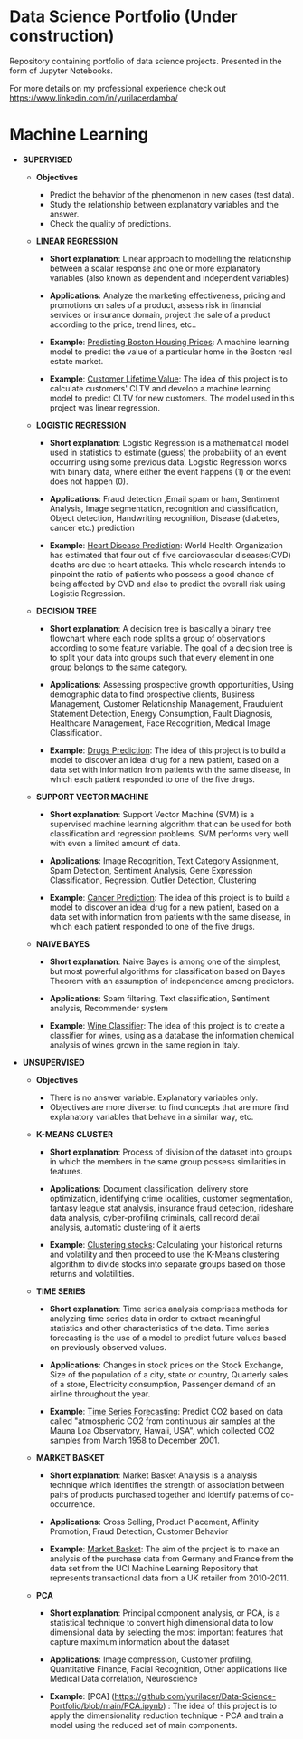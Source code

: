 # Data Science Portfolio (Under construction)

Repository containing portfolio of data science projects. Presented in the form of Jupyter Notebooks.

For more details on my professional experience check out https://www.linkedin.com/in/yurilacerdamba/

# Machine Learning

* **SUPERVISED**
  * **Objectives**
    * Predict the behavior of the phenomenon in new cases (test data).
    * Study the relationship between explanatory variables and the answer.
    * Check the quality of predictions.

  * **LINEAR REGRESSION**
  
    * **Short explanation**: Linear approach to modelling the relationship between a scalar response and one or more explanatory variables (also known as dependent and independent   variables)
  
    * **Applications**: Analyze the marketing effectiveness, pricing and promotions on sales of a product, assess risk in financial services or insurance domain, project the sale of a product according to the price, trend lines, etc..
    
    * **Example**: [Predicting Boston Housing Prices](https://github.com/yurilacer/Data-Science-Portfolio/blob/main/Boston%20Housing%20Prices.ipynb): A machine learning model to predict the value of a particular home in the Boston real estate market.
	
	* **Example**: [Customer Lifetime Value](https://github.com/yurilacer/Data-Science-Portfolio/blob/main/Customer%20Lifetime%20Value.ipynb): The idea of this project is to calculate customers' CLTV and develop a machine learning model to predict CLTV for new customers.
The model used in this project was linear regression.

  * **LOGISTIC REGRESSION**
  
    * **Short explanation**: Logistic Regression is a mathematical model used in statistics to estimate (guess) the probability of an event occurring using some previous data. Logistic Regression works with binary data, where either the event happens (1) or the event does not happen (0).
    
    * **Applications**: Fraud detection ,Email spam or ham, Sentiment Analysis, Image segmentation, recognition and classification, Object detection, Handwriting recognition, Disease (diabetes, cancer etc.) prediction
    
    * **Example**: [Heart Disease Prediction](https://github.com/yurilacer/Data-Science-Portfolio/blob/main/Heart%20Disease%20Prediction.ipynb): World Health Organization has estimated that four out of five cardiovascular diseases(CVD) deaths are due to heart attacks. This whole research intends to pinpoint the ratio of patients who possess a good chance of being affected by CVD and also to predict the overall risk using Logistic Regression.

  * **DECISION TREE**
  
    * **Short explanation**: A decision tree is basically a binary tree flowchart where each node splits a group of observations according to some feature variable. The goal of a decision tree is to split your data into groups such that every element in one group belongs to the same category.
    
    * **Applications**: Assessing prospective growth opportunities, Using demographic data to find prospective clients, Business Management, Customer Relationship Management, Fraudulent Statement Detection, Energy Consumption, Fault Diagnosis, Healthcare Management, Face Recognition, Medical Image Classification.
    
    * **Example**: [Drugs Prediction](https://github.com/yurilacer/Data-Science-Portfolio/blob/main/Drugs%20Prediction.ipynb): The idea of this project is to build a model to discover an ideal drug for a new patient, based on a data set with information from patients with the same disease, in which each patient responded to one of the five drugs.


  * **SUPPORT VECTOR MACHINE**
    
    * **Short explanation**: Support Vector Machine (SVM) is a supervised machine learning algorithm that can be used for both classification and regression problems. SVM performs very well with even a limited amount of data.
    
    * **Applications**: Image Recognition, Text Category Assignment, Spam Detection, Sentiment Analysis, Gene Expression Classification, Regression, Outlier Detection, Clustering
    	  
    * **Example**: [Cancer Prediction](https://github.com/yurilacer/Data-Science-Portfolio/blob/main/SVM%20Cancer.ipynb): The idea of this project is to build a model to discover an ideal drug for a new patient, based on a data set with information from patients with the same disease, in which each patient responded to one of the five drugs.		  	  
	  
  * **NAIVE BAYES**
    
    * **Short explanation**: Naive Bayes is among one of the simplest, but most powerful algorithms for classification based on Bayes Theorem with an assumption of independence among predictors.
    
    * **Applications**: Spam filtering, Text classification, Sentiment analysis, Recommender system
    	  
    * **Example**: [Wine Classifier](https://github.com/yurilacer/Data-Science-Portfolio/blob/main/Naive%20Bayes%20Classifier.ipynb): The idea of this project is to create a classifier for wines, using as a database the information chemical analysis of wines grown in the same region in Italy.

	  
* **UNSUPERVISED**
  * **Objectives**
    * There is no answer variable. Explanatory variables only.
    * Objectives are more diverse: to find concepts that are more find explanatory variables that behave in a similar way, etc.
       
   * **K-MEANS CLUSTER**
  
     * **Short explanation**: Process of division of the dataset into groups in which the members in the same group possess similarities in features. 
    
     * **Applications**: Document classification, delivery store optimization, identifying crime localities, customer segmentation, fantasy league stat analysis, insurance fraud detection, rideshare data analysis, cyber-profiling criminals, call record detail analysis, automatic clustering of it alerts
    
     * **Example**: [Clustering stocks](https://github.com/yurilacer/Data-Science-Portfolio/blob/main/Clustering%20stocks.ipynb): Calculating your historical returns and volatility and then proceed to use the K-Means clustering algorithm to divide stocks into separate groups based on those returns and volatilities.

   
   * **TIME SERIES**
  
     * **Short explanation**: Time series analysis comprises methods for analyzing time series data in order to extract meaningful statistics and other characteristics of the data. Time series forecasting is the use of a model to predict future values based on previously observed values.
    
     * **Applications**: Changes in stock prices on the Stock Exchange, Size of the population of a city, state or country, Quarterly sales of a store, Electricity consumption, Passenger demand of an airline throughout the year.
    
     * **Example**: [Time Series Forecasting](https://github.com/yurilacer/Data-Science-Portfolio/blob/main/Time%20Series%20Forecasting.ipynb): Predict CO2 based on data called "atmospheric CO2 from continuous air samples at the Mauna Loa Observatory, Hawaii, USA", which collected CO2 samples from March 1958 to December 2001.    

   * **MARKET BASKET**
  
     * **Short explanation**: Market Basket Analysis is a analysis technique which identifies the strength of association between pairs of products purchased together and identify patterns of co-occurrence.
    
     * **Applications**: Cross Selling, Product Placement, Affinity Promotion, Fraud Detection, Customer Behavior
    
     * **Example**: [Market Basket](https://github.com/yurilacer/Data-Science-Portfolio/blob/main/Market%20Basket.ipynb): The aim of the project is to make an analysis of the purchase data from Germany and France from the data set from the UCI Machine Learning Repository that represents transactional data from a UK retailer from 2010-2011.

   * **PCA**
  
     * **Short explanation**: Principal component analysis, or PCA, is a statistical technique to convert high dimensional data to low dimensional data by selecting the most important features that capture maximum information about the dataset
    
     * **Applications**: Image compression, Customer profiling, Quantitative Finance, Facial Recognition, Other applications like Medical Data correlation, Neuroscience
    
     * **Example**: [PCA] (https://github.com/yurilacer/Data-Science-Portfolio/blob/main/PCA.ipynb) : The idea of this project is to apply the dimensionality reduction technique - PCA and train a model using the reduced set of main components.

